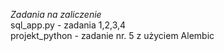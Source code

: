 *Zadania na zaliczenie* <br>
sql_app.py - zadania 1,2,3,4 <br>
projekt_python - zadanie nr. 5 z użyciem Alembic
